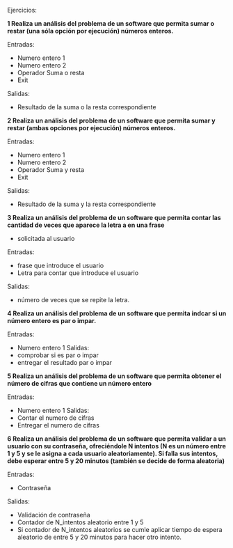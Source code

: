 Ejercicios:

**1 Realiza un análisis del problema de un software que permita sumar o restar (una sóla opción por ejecución) números enteros.**

Entradas:

- Numero entero 1
- Numero entero 2
- Operador Suma o resta
- Exit

Salidas:

- Resultado de la suma o la resta correspondiente

**2 Realiza un análisis del problema de un software que permita sumar y restar (ambas opciones por ejecución) números enteros.**

Entradas:

- Numero entero 1
- Numero entero 2
- Operador Suma y resta
- Exit

Salidas: 

- Resultado de la suma y la resta correspondiente

**3 Realiza un análisis del problema de un software que permita contar las cantidad de veces que aparece la letra a en una frase**
- solicitada al usuario

Entradas:
- frase que introduce el usuario
- Letra para contar que introduce el usuario

Salidas: 
- número de veces que se repite la letra.

**4 Realiza un análisis del problema de un software que permita indcar si un número entero es par o impar.**

Entradas:
- Numero entero 1
Salidas:
- comprobar si es par o impar
- entregar el resultado par o impar

**5 Realiza un análisis del problema de un software que permita obtener el número de cifras que contiene un número entero**

Entradas:
- Numero entero 1
Salidas:
- Contar el numero de cifras
- Entregar el numero de cifras

**6 Realiza un análisis del problema de un software que permita validar a un usuario con su contraseña, ofreciéndole N intentos (N es un número entre 1 y 5 y se le asigna a cada usuario aleatoriamente). Si falla sus intentos, debe esperar entre 5 y 20 minutos (también se decide de forma aleatoria)**

Entradas:
- Contraseña
  
Salidas:
- Validación de contraseña
- Contador de N_intentos aleatorio entre 1 y 5
- Si contador de N_intentos aleatorios se cumle aplicar tiempo de espera aleatorio de entre 5 y 20 minutos para hacer otro intento.